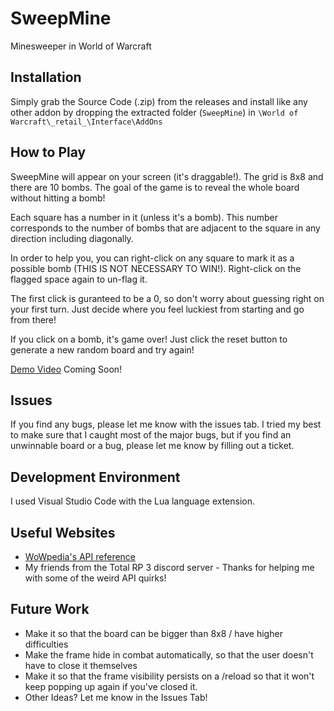 # SweepMine
Minesweeper in World of Warcraft

## Installation
Simply grab the Source Code (.zip) from the releases and install like any other addon by dropping the extracted folder (`SweepMine`) in `\World of Warcraft\_retail_\Interface\AddOns`

## How to Play
SweepMine will appear on your screen (it's draggable!). The grid is 8x8 and there are 10 bombs. The goal of the game is to reveal the whole board without hitting a bomb!

Each square has a number in it (unless it's a bomb). This number corresponds to the number of bombs that are adjacent to the square in any direction including diagonally.

In order to help you, you can right-click on any square to mark it as a possible bomb (THIS IS NOT NECESSARY TO WIN!). Right-click on the flagged space again to un-flag it.

The first click is guranteed to be a 0, so don't worry about guessing right on your first turn. Just decide where you feel luckiest from starting and go from there!

If you click on a bomb, it's game over! Just click the reset button to generate a new random board and try again!

[Demo Video]() Coming Soon!

## Issues 
If you find any bugs, please let me know with the issues tab. I tried my best to make sure that I caught most of the major bugs, but if you find an unwinnable board or a bug, please let me know by filling out a ticket.

## Development Environment
I used Visual Studio Code with the Lua language extension.

## Useful Websites
* [WoWpedia's API reference](https://wowpedia.fandom.com/wiki/World_of_Warcraft_API)
* My friends from the Total RP 3 discord server - Thanks for helping me with some of the weird API quirks!

## Future Work
* Make it so that the board can be bigger than 8x8 / have higher difficulties
* Make the frame hide in combat automatically, so that the user doesn't have to close it themselves
* Make it so that the frame visibility persists on a /reload so that it won't keep popping up again if you've closed it.
* Other Ideas? Let me know in the Issues Tab!

